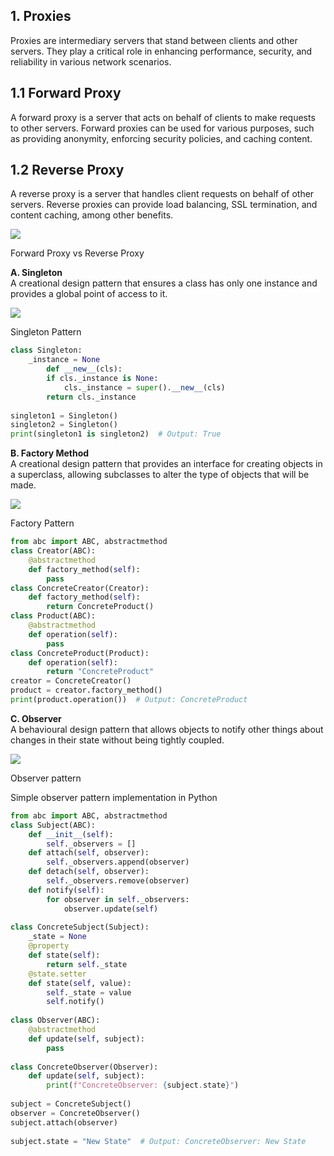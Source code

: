 ## 1\. Proxies

Proxies are intermediary servers that stand between clients and other servers. They play a critical role in enhancing performance, security, and reliability in various network scenarios.

## 1.1 Forward Proxy

A forward proxy is a server that acts on behalf of clients to make requests to other servers. Forward proxies can be used for various purposes, such as providing anonymity, enforcing security policies, and caching content.

## 1.2 Reverse Proxy

A reverse proxy is a server that handles client requests on behalf of other servers. Reverse proxies can provide load balancing, SSL termination, and content caching, among other benefits.

![](https://miro.medium.com/v2/resize:fit:700/1*oeUPfO992X54Q15f39Nsig.png)

Forward Proxy vs Reverse Proxy





**A. Singleton**  
A creational design pattern that ensures a class has only one instance and provides a global point of access to it.

![](https://miro.medium.com/v2/resize:fit:700/1*5Jzyklw4wS3NJEMG5oZ55g.png)

Singleton Pattern

```python
class Singleton:  
    _instance = None  
        def __new__(cls):  
        if cls._instance is None:  
            cls._instance = super().__new__(cls)  
        return cls._instance  
  
singleton1 = Singleton()  
singleton2 = Singleton()  
print(singleton1 is singleton2)  # Output: True
```

**B. Factory Method**  
A creational design pattern that provides an interface for creating objects in a superclass, allowing subclasses to alter the type of objects that will be made.

![](https://miro.medium.com/v2/resize:fit:700/1*cnw38-WAYmtzp8ldD_nPOg.png)

Factory Pattern

```python
from abc import ABC, abstractmethod  
class Creator(ABC):  
    @abstractmethod  
    def factory_method(self):  
        pass  
class ConcreteCreator(Creator):  
    def factory_method(self):  
        return ConcreteProduct()  
class Product(ABC):  
    @abstractmethod  
    def operation(self):  
        pass  
class ConcreteProduct(Product):  
    def operation(self):  
        return "ConcreteProduct"  
creator = ConcreteCreator()  
product = creator.factory_method()  
print(product.operation())  # Output: ConcreteProduct

```

**C. Observer**  
A behavioural design pattern that allows objects to notify other things about changes in their state without being tightly coupled.

![](https://miro.medium.com/v2/resize:fit:700/1*rNVuvNt78ORclHLQaEIySw.png)

Observer pattern

Simple observer pattern implementation in Python

```python
from abc import ABC, abstractmethod  
class Subject(ABC):  
    def __init__(self):  
        self._observers = []  
    def attach(self, observer):  
        self._observers.append(observer)  
    def detach(self, observer):  
        self._observers.remove(observer)  
    def notify(self):  
        for observer in self._observers:  
            observer.update(self)  
  
class ConcreteSubject(Subject):  
    _state = None  
    @property  
    def state(self):  
        return self._state  
    @state.setter  
    def state(self, value):  
        self._state = value  
        self.notify()  
  
class Observer(ABC):  
    @abstractmethod  
    def update(self, subject):  
        pass  
  
class ConcreteObserver(Observer):  
    def update(self, subject):  
        print(f"ConcreteObserver: {subject.state}")  
  
subject = ConcreteSubject()  
observer = ConcreteObserver()  
subject.attach(observer)  
  
subject.state = "New State"  # Output: ConcreteObserver: New State

```




